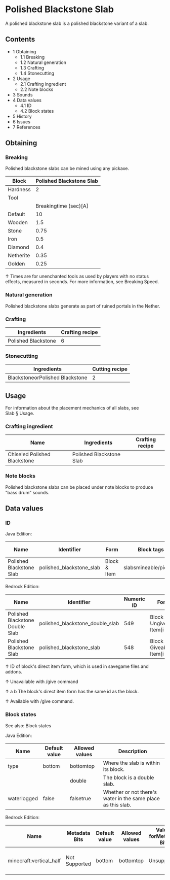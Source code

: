 # Polished Blackstone Slab
A polished blackstone slab is a polished blackstone variant of a slab.

## Contents
- 1 Obtaining
	- 1.1 Breaking
	- 1.2 Natural generation
	- 1.3 Crafting
	- 1.4 Stonecutting
- 2 Usage
	- 2.1 Crafting ingredient
	- 2.2 Note blocks
- 3 Sounds
- 4 Data values
	- 4.1 ID
	- 4.2 Block states
- 5 History
- 6 Issues
- 7 References

## Obtaining
### Breaking
Polished blackstone slabs can be mined using any pickaxe.

| Block     | Polished Blackstone Slab |
|-----------|--------------------------|
| Hardness  | 2                        |
| Tool      |                          |
|           | Breakingtime (sec)[A]    |
| Default   | 10                       |
| Wooden    | 1.5                      |
| Stone     | 0.75                     |
| Iron      | 0.5                      |
| Diamond   | 0.4                      |
| Netherite | 0.35                     |
| Golden    | 0.25                     |


↑ Times are for unenchanted tools as used by players with no status effects, measured in seconds. For more information, see Breaking Speed.


### Natural generation
Polished blackstone slabs generate as part of ruined portals in the Nether.

### Crafting
| Ingredients         | Crafting recipe |
|---------------------|-----------------|
| Polished Blackstone | 6               |

### Stonecutting
| Ingredients                     | Cutting recipe |
|---------------------------------|----------------|
| BlackstoneorPolished Blackstone | 2              |

## Usage
For information about the placement mechanics of all slabs, see Slab § Usage.

### Crafting ingredient
| Name                         | Ingredients              | Crafting recipe |
|------------------------------|--------------------------|-----------------|
| Chiseled Polished Blackstone | Polished Blackstone Slab |                 |

### Note blocks
Polished blackstone slabs can be placed under note blocks to produce "bass drum" sounds.

## Data values
### ID
Java Edition:

| Name                     | Identifier               | Form         | Block tags            | Item tags | Translation key                          |
|--------------------------|--------------------------|--------------|-----------------------|-----------|------------------------------------------|
| Polished Blackstone Slab | polished_blackstone_slab | Block & Item | slabsmineable/pickaxe | slabs     | block.minecraft.polished_blackstone_slab |

Bedrock Edition:

| Name                            | Identifier                      | Numeric ID | Form                         | Item ID[i 1]   | Translation key                    |
|---------------------------------|---------------------------------|------------|------------------------------|----------------|------------------------------------|
| Polished Blackstone Double Slab | polished_blackstone_double_slab | 549        | Block & Ungiveable Item[i 2] | Identical[i 3] | —                                  |
| Polished Blackstone Slab        | polished_blackstone_slab        | 548        | Block & Giveable Item[i 4]   | Identical[i 3] | tile.polished_blackstone_slab.name |


↑ ID of block's direct item form, which is used in savegame files and addons.

↑ Unavailable with /give command

↑ a b The block's direct item form has the same id as the block.

↑ Available with /give command.


### Block states
See also: Block states

Java Edition:

| Name        | Default value | Allowed values | Description                                                  |
|-------------|---------------|----------------|--------------------------------------------------------------|
| type        | bottom        | bottomtop      | Where the slab is within its block.                          |
|             |               | double         | The block is a double slab.                                  |
| waterlogged | false         | falsetrue      | Whether or not there's water in the same place as this slab. |

Bedrock Edition:

| Name                    | Metadata Bits | Default value | Allowed values | Values forMetadata Bits | Description                         |
|-------------------------|---------------|---------------|----------------|-------------------------|-------------------------------------|
| minecraft:vertical_half | Not Supported | bottom        | bottomtop      | Unsupported             | Where the slab is within its block. |




